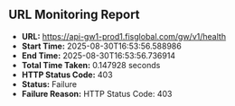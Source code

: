 ## URL Monitoring Report

- **URL:** https://api-gw1-prod1.fisglobal.com/gw/v1/health
- **Start Time:** 2025-08-30T16:53:56.588986
- **End Time:** 2025-08-30T16:53:56.736914
- **Total Time Taken:** 0.147928 seconds
- **HTTP Status Code:** 403
- **Status:** Failure
- **Failure Reason:** HTTP Status Code: 403
